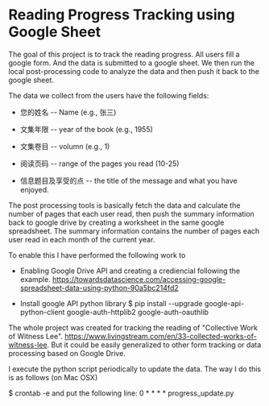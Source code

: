 # Reading Progress Tracking using Google Sheet

The goal of this project is to track the reading progress. All users fill a google form. And the data is submitted to a google sheet. We then run the local post-processing code to analyze the data and then push it back to the google sheet. 

The data we collect from the users have the following fields: 

* 您的姓名 -- Name (e.g., 张三)

* 文集年限 -- year of the book (e.g., 1955)

* 文集卷目 -- volumn (e.g., 1)

* 阅读页码 -- range of the pages you read (10-25)

* 信息题目及享受的点 -- the title of the message and what you have enjoyed. 

The post processing tools is basically fetch the data and calculate the number of pages that each user read, then push the summary information back to google drive by creating a worksheet in the same google spreadsheet. The summary information contains the number of pages each user read in each month of the current year. 

To enable this I have performed the following work to

* Enabling Google Drive API and creating a crediencial following the example. 
https://towardsdatascience.com/accessing-google-spreadsheet-data-using-python-90a5bc214fd2

* Install google API python library 
$ pip install --upgrade google-api-python-client google-auth-httplib2 google-auth-oauthlib

The whole project was created for tracking the reading of "Collective Work of Witness Lee". https://www.livingstream.com/en/33-collected-works-of-witness-lee. But it could be easily generalized to other form tracking or data processing based on Google Drive. 

I execute the python script periodically to update the data. The way I do this is as follows (on Mac OSX)

$ crontab -e 
and put the following line: 
0 * * * * progress_update.py 